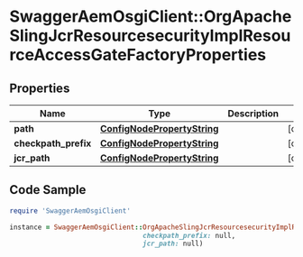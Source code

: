 # SwaggerAemOsgiClient::OrgApacheSlingJcrResourcesecurityImplResourceAccessGateFactoryProperties

## Properties

Name | Type | Description | Notes
------------ | ------------- | ------------- | -------------
**path** | [**ConfigNodePropertyString**](ConfigNodePropertyString.md) |  | [optional] 
**checkpath_prefix** | [**ConfigNodePropertyString**](ConfigNodePropertyString.md) |  | [optional] 
**jcr_path** | [**ConfigNodePropertyString**](ConfigNodePropertyString.md) |  | [optional] 

## Code Sample

```ruby
require 'SwaggerAemOsgiClient'

instance = SwaggerAemOsgiClient::OrgApacheSlingJcrResourcesecurityImplResourceAccessGateFactoryProperties.new(path: null,
                                 checkpath_prefix: null,
                                 jcr_path: null)
```


